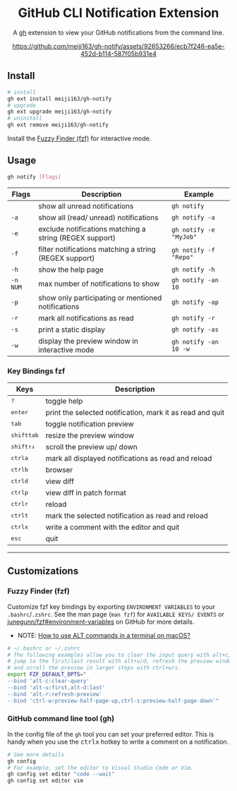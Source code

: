 <div align="center">

# GitHub CLI Notification Extension
A [gh](https://github.com/cli/cli) extension to view your GitHub notifications from the command line.

https://github.com/meiji163/gh-notify/assets/92653266/ecb7f246-ea5e-452d-b114-587f05b931e4

 </div>

## Install

```sh
# install
gh ext install meiji163/gh-notify
# upgrade
gh ext upgrade meiji163/gh-notify
# uninstall
gh ext remove meiji163/gh-notify
```

Install the [Fuzzy Finder (fzf)](https://github.com/junegunn/fzf#installation) for interactive mode.

## Usage

```sh
gh notify [Flags]
```

| Flags    | Description                                             | Example                |
| -------- | ------------------------------------------------------- | ---------------------- |
| <none>   | show all unread notifications                           | `gh notify`            |
| `-a`     | show all (read/ unread) notifications                   | `gh notify -a`         |
| `-e`     | exclude notifications matching a string (REGEX support) | `gh notify -e "MyJob"` |
| `-f`     | filter notifications matching a string (REGEX support)  | `gh notify -f "Repo"`  |
| `-h`     | show the help page                                      | `gh notify -h`         |
| `-n NUM` | max number of notifications to show                     | `gh notify -an 10`     |
| `-p`     | show only participating or mentioned notifications      | `gh notify -ap`        |
| `-r`     | mark all notifications as read                          | `gh notify -r`         |
| `-s`     | print a static display                                  | `gh notify -as`        |
| `-w`     | display the preview window in interactive mode          | `gh notify -an 10 -w`  |

### Key Bindings fzf

| Keys                           | Description                                               |
| ------------------------------ | --------------------------------------------------------- |
| <kbd>?</kbd>                   | toggle help                                               |
| <kbd>enter</kbd>               | print the selected notification, mark it as read and quit |
| <kbd>tab</kbd>                 | toggle notification preview                               |
| <kbd>shift</kbd><kbd>tab</kbd> | resize the preview window                                 |
| <kbd>shift</kbd><kbd>↑↓</kbd>  | scroll the preview up/ down                               |
| <kbd>ctrl</kbd><kbd>a</kbd>    | mark all displayed notifications as read and reload       |
| <kbd>ctrl</kbd><kbd>b</kbd>    | browser                                                   |
| <kbd>ctrl</kbd><kbd>d</kbd>    | view diff                                                 |
| <kbd>ctrl</kbd><kbd>p</kbd>    | view diff in patch format                                 |
| <kbd>ctrl</kbd><kbd>r</kbd>    | reload                                                    |
| <kbd>ctrl</kbd><kbd>t</kbd>    | mark the selected notification as read and reload         |
| <kbd>ctrl</kbd><kbd>x</kbd>    | write a comment with the editor and quit                  |
| <kbd>esc</kbd>                 | quit                                                      |

---
## Customizations

### Fuzzy Finder (fzf)
Customize fzf key bindings by exporting `ENVIRONMENT VARIABLES` to your `.bashrc`/`.zshrc`. See the man page (`man fzf`) for `AVAILABLE KEYS/ EVENTS` or [junegunn/fzf#environment-variables](https://github.com/junegunn/fzf#environment-variables) on GitHub for more details.

- NOTE: [How to use ALT commands in a terminal on macOS?](https://superuser.com/questions/496090/how-to-use-alt-commands-in-a-terminal-on-os-x)

```sh
# ~/.bashrc or ~/.zshrc
# The following examples allow you to clear the input query with alt+c,
# jump to the first/last result with alt+u/d, refresh the preview window with alt+r
# and scroll the preview in larger steps with ctrl+w/s.
export FZF_DEFAULT_OPTS="
--bind 'alt-c:clear-query'
--bind 'alt-u:first,alt-d:last'
--bind 'alt-r:refresh-preview'
--bind 'ctrl-w:preview-half-page-up,ctrl-s:preview-half-page-down'"
```

### GitHub command line tool (gh)
In the config file of the `gh` tool you can set your preferred editor. This is handy when you use the <kbd>ctrl</kbd><kbd>x</kbd> hotkey to write a comment on a notification.

```sh
# See more details
gh config
# For example, set the editor to Visual Studio Code or Vim.
gh config set editor "code --wait"
gh config set editor vim
```
